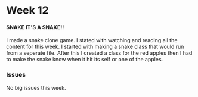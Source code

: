 # Week 12
#### SNAKE IT'S A SNAKE!!


I made a snake clone game.  I stated with watching and reading all the content for this week. I started with making a snake class that would run from a seperate file. After this I created a class for the red apples  then I had to make the snake know when it hit its self or one of the apples.


### Issues
No big issues this week.
